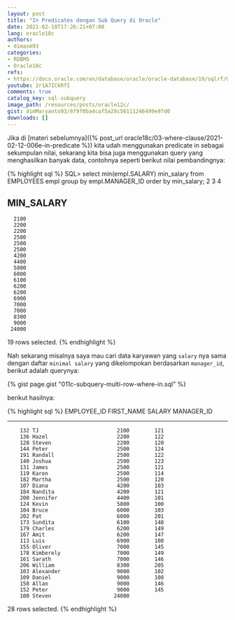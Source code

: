 ```yaml
---
layout: post
title: "In Predicates dengan Sub Query di Oracle"
date: 2021-02-18T17:26:21+07:00
lang: oracle18c
authors:
- dimasm93
categories:
- RDBMS
- Oracle18c
refs: 
- https://docs.oracle.com/en/database/oracle/oracle-database/19/sqlrf/Using-Subqueries.html#GUID-53A705B6-0358-4E2B-92ED-A83DE83DFD20
youtube: 2r1A7ICkRfI
comments: true
catalog_key: sql-subquery
image_path: /resources/posts/oracle12c/
gist: dimMaryanto93/8f9f0ba4caf5a28c56111246499e97d0
downloads: []
---
```


Jika di [materi sebelumnya]({% post_url oracle18c/03-where-clause/2021-02-12-006e-in-predicate %}) kita udah menggunakan predicate in sebagai sekumpulan nilai, sekarang kita bisa juga menggunakan query yang menghasilkan banyak data, contohnya seperti berikut nilai pembandingnya:

{% highlight sql %}
SQL> select min(empl.SALARY) min_salary
from EMPLOYEES empl
group by empl.MANAGER_ID
order by min_salary;  2    3    4

MIN_SALARY
----------
      2100
      2200
      2200
      2500
      2500
      2500
      4200
      4400
      5800
      6000
      6100
      6200
      6200
      6900
      7000
      7000
      8300
      9000
     24000

19 rows selected.
{% endhighlight %}

Nah sekarang misalnya saya mau cari data karyawan yang `salary` nya sama dengan daftar `minimal salary` yang dikelompokan berdasarkan `manager_id`, berikut adalah querynya:

{% gist page.gist "011c-subquery-multi-row-where-in.sql" %}

berikut hasilnya:

{% highlight sql %}
EMPLOYEE_ID FIRST_NAME               SALARY MANAGER_ID
----------- -------------------- ---------- ----------
        132 TJ                         2100        121
        136 Hazel                      2200        122
        128 Steven                     2200        120
        144 Peter                      2500        124
        191 Randall                    2500        122
        140 Joshua                     2500        123
        131 James                      2500        121
        119 Karen                      2500        114
        182 Martha                     2500        120
        107 Diana                      4200        103
        184 Nandita                    4200        121
        200 Jennifer                   4400        101
        124 Kevin                      5800        100
        104 Bruce                      6000        103
        202 Pat                        6000        201
        173 Sundita                    6100        148
        179 Charles                    6200        149
        167 Amit                       6200        147
        113 Luis                       6900        108
        155 Oliver                     7000        145
        178 Kimberely                  7000        149
        161 Sarath                     7000        146
        206 William                    8300        205
        103 Alexander                  9000        102
        109 Daniel                     9000        108
        158 Allan                      9000        146
        152 Peter                      9000        145
        100 Steven                    24000

28 rows selected.
{% endhighlight %}